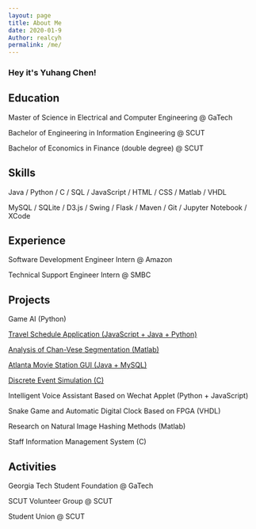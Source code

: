```yaml
---
layout: page
title: About Me
date: 2020-01-9
Author: realcyh
permalink: /me/
---
```


### Hey it's Yuhang Chen!

## Education

Master of Science in Electrical and Computer Engineering @ GaTech

Bachelor of Engineering in Information Engineering @ SCUT

Bachelor of Economics in Finance (double degree) @ SCUT

## Skills

Java / Python / C / SQL / JavaScript / HTML / CSS / Matlab / VHDL

MySQL / SQLite / D3.js / Swing / Flask / Maven / Git / Jupyter Notebook / XCode

## Experience

Software Development Engineer Intern @ Amazon

Technical Support Engineer Intern @ SMBC

## Projects

Game AI (Python)

[Travel Schedule Application (JavaScript + Java + Python)](https://realcyh.github.io/yuhang-chen/travel-app/)

[Analysis of Chan-Vese Segmentation (Matlab)](https://realcyh.github.io/yuhang-chen/chan-vese/)

[Atlanta Movie Station GUI (Java + MySQL)](https://realcyh.github.io/yuhang-chen/atl-movie-station/)

[Discrete Event Simulation (C)](https://realcyh.github.io/yuhang-chen/des/)

Intelligent Voice Assistant Based on Wechat Applet (Python + JavaScript)

Snake Game and Automatic Digital Clock Based on FPGA (VHDL)

Research on Natural Image Hashing Methods (Matlab)

Staff Information Management System (C)

## Activities

Georgia Tech Student Foundation @ GaTech

SCUT Volunteer Group @ SCUT

Student Union @ SCUT

